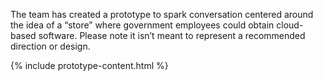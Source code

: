The team has created a prototype to spark conversation centered around the idea of a “store” where government employees could obtain cloud-based software. Please note it isn’t meant to represent a recommended direction or design.

{% include prototype-content.html %}
